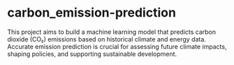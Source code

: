 # carbon_emission-prediction


This project aims to build a machine learning model that predicts carbon dioxide (CO₂) emissions based on historical climate and energy data. Accurate emission prediction is crucial for assessing future climate impacts, shaping policies, and supporting sustainable development.
